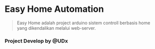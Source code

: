# Easy Home Automation
> Easy Home adalah project arduino sistem controll berbasis home yang dikendalikan melalui web-server.

### Project Develop by @UDx
